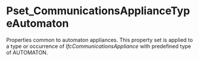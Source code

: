 # Pset_CommunicationsApplianceTypeAutomaton

Properties common to automaton appliances. This property set is applied to a type or occurrence of _IfcCommunicationsAppliance_ with predefined type of AUTOMATON.
